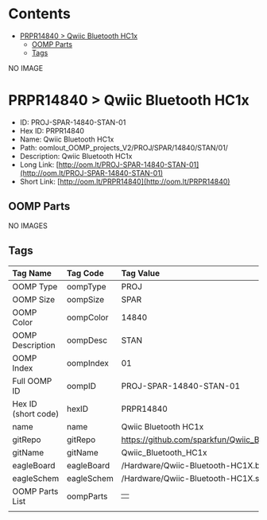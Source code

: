 



Contents
========

* [PRPR14840 > Qwiic Bluetooth HC1x](#prpr14840--qwiic-bluetooth-hc1x)
	* [OOMP Parts](#oomp-parts)
	* [Tags](#tags)
  
NO IMAGE  
# PRPR14840 > Qwiic Bluetooth HC1x

- ID: PROJ-SPAR-14840-STAN-01
- Hex ID: PRPR14840
- Name: Qwiic Bluetooth HC1x
- Path: oomlout_OOMP_projects_V2/PROJ/SPAR/14840/STAN/01/
- Description: Qwiic Bluetooth HC1x
- Long Link: [http://oom.lt/PROJ-SPAR-14840-STAN-01](http://oom.lt/PROJ-SPAR-14840-STAN-01)
- Short Link: [http://oom.lt/PRPR14840](http://oom.lt/PRPR14840)

## OOMP Parts
  
NO IMAGES  
## Tags
  

|Tag Name|Tag Code|Tag Value|
| :--- | :--- | :--- |
|OOMP Type|oompType|PROJ|
|OOMP Size|oompSize|SPAR|
|OOMP Color|oompColor|14840|
|OOMP Description|oompDesc|STAN|
|OOMP Index|oompIndex|01|
|Full OOMP ID|oompID|PROJ-SPAR-14840-STAN-01|
|Hex ID (short code)|hexID|PRPR14840|
|name|name|Qwiic Bluetooth HC1x|
|gitRepo|gitRepo|https://github.com/sparkfun/Qwiic_Bluetooth_HC1x|
|gitName|gitName|Qwiic_Bluetooth_HC1x|
|eagleBoard|eagleBoard|/Hardware/Qwiic-Bluetooth-HC1X.brd|
|eagleSchem|eagleSchem|/Hardware/Qwiic-Bluetooth-HC1X.sch|
|OOMP Parts List|oompParts|<table><tr><td></td></tr></table>|
||||
